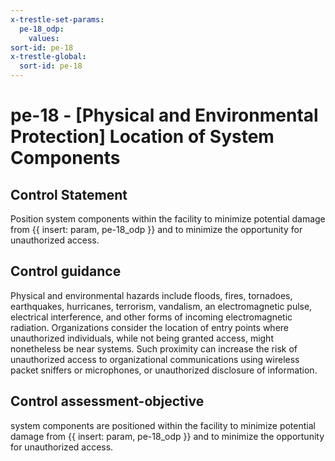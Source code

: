 ```yaml
---
x-trestle-set-params:
  pe-18_odp:
    values:
sort-id: pe-18
x-trestle-global:
  sort-id: pe-18
---
```


# pe-18 - \[Physical and Environmental Protection\] Location of System Components

## Control Statement

Position system components within the facility to minimize potential damage from {{ insert: param, pe-18_odp }} and to minimize the opportunity for unauthorized access.

## Control guidance

Physical and environmental hazards include floods, fires, tornadoes, earthquakes, hurricanes, terrorism, vandalism, an electromagnetic pulse, electrical interference, and other forms of incoming electromagnetic radiation. Organizations consider the location of entry points where unauthorized individuals, while not being granted access, might nonetheless be near systems. Such proximity can increase the risk of unauthorized access to organizational communications using wireless packet sniffers or microphones, or unauthorized disclosure of information.

## Control assessment-objective

system components are positioned within the facility to minimize potential damage from {{ insert: param, pe-18_odp }} and to minimize the opportunity for unauthorized access.
